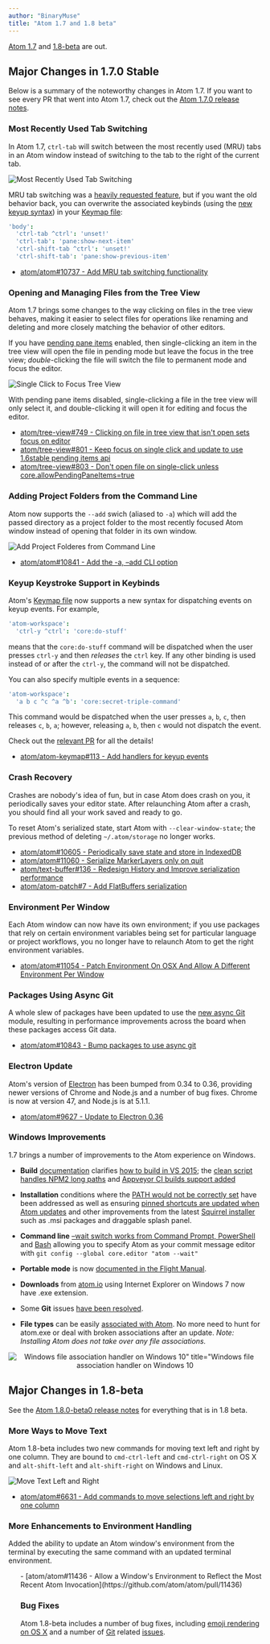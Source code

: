 ```yaml
---
author: "BinaryMuse"
title: "Atom 1.7 and 1.8 beta"
---
```


[Atom 1.7](/) and [1.8-beta](/beta) are out.

<!--more-->

## Major Changes in 1.7.0 Stable

Below is a summary of the noteworthy changes in Atom 1.7. If you want to see every PR that went into Atom 1.7, check out the [Atom 1.7.0 release notes](https://github.com/atom/atom/releases/tag/v1.7.0).

### Most Recently Used Tab Switching

In Atom 1.7, `ctrl-tab` will switch between the most recently used (MRU) tabs in an Atom window instead of switching to the tab to the right of the current tab.

![Most Recently Used Tab Switching](/assets/images/blog.atom.io/img/posts/mru-tab-switching.gif)

MRU tab switching was a [heavily requested feature](https://github.com/atom/atom/issues/5344), but if you want the old behavior back, you can overwrite the associated keybinds (using the [new keyup syntax](#keyup-keystroke-support-in-keybinds)) in your [Keymap file](https://flight-manual.atom-editor.cc/using-atom/sections/basic-customization/#_customizing_keybindings):

```coffee
'body':
  'ctrl-tab ^ctrl': 'unset!'
  'ctrl-tab': 'pane:show-next-item'
  'ctrl-shift-tab ^ctrl': 'unset!'
  'ctrl-shift-tab': 'pane:show-previous-item'
```

- [atom/atom#10737 - Add MRU tab switching functionality](https://github.com/atom/atom/pull/10737)

### Opening and Managing Files from the Tree View

Atom 1.7 brings some changes to the way clicking on files in the tree view behaves, making it easier to select files for operations like renaming and deleting and more closely matching the behavior of other editors.

If you have [pending pane items](/blog/2016/03/17/atom-1-6-and-1-7-beta#pending-pane-items) enabled, then single-clicking an item in the tree view will open the file in pending mode but leave the focus in the tree view; _double_-clicking the file will switch the file to permanent mode and focus the editor.

![Single Click to Focus Tree View](/assets/images/blog.atom.io/img/posts/single-click-tree-view-pending-on.gif)

With pending pane items disabled, single-clicking a file in the tree view will only select it, and double-clicking it will open it for editing and focus the editor.

- [atom/tree-view#749 - Clicking on file in tree view that isn't open sets focus on editor](https://github.com/atom/tree-view/issues/749)
- [atom/tree-view#801 - Keep focus on single click and update to use 1.6stable pending items api](https://github.com/atom/tree-view/pull/801)
- [atom/tree-view#803 - Don't open file on single-click unless core.allowPendingPaneItems=true](https://github.com/atom/tree-view/pull/803)

### Adding Project Folders from the Command Line

Atom now supports the `--add` swich (aliased to `-a`) which will add the passed directory as a project folder to the most recently focused Atom window instead of opening that folder in its own window.

![Add Project Folderes from Command Line](/assets/images/blog.atom.io/img/posts/atom-add-command-line.gif)

- [atom/atom#10841 - Add the -a, –add CLI option](https://github.com/atom/atom/pull/10841)

### Keyup Keystroke Support in Keybinds

Atom's [Keymap file](https://flight-manual.atom-editor.cc/using-atom/sections/basic-customization/#_customizing_keybindings) now supports a new syntax for dispatching events on keyup events. For example,

```coffee
'atom-workspace':
  'ctrl-y ^ctrl': 'core:do-stuff'
```

means that the `core:do-stuff` command will be dispatched when the user presses `ctrl-y` and then _releases_ the `ctrl` key. If any other binding is used instead of or after the `ctrl-y`, the command will not be dispatched.

You can also specify multiple events in a sequence:

```coffee
'atom-workspace':
  'a b c ^c ^a ^b': 'core:secret-triple-command'
```

This command would be dispatched when the user presses `a`, `b`, `c`, then releases `c`, `b`, `a`; however, releasing `a`, `b`, then `c` would not dispatch the event.

Check out the [relevant PR](https://github.com/atom/atom-keymap/pull/113) for all the details!

- [atom/atom-keymap#113 - Add handlers for keyup events](https://github.com/atom/atom-keymap/pull/113)

### Crash Recovery

Crashes are nobody's idea of fun, but in case Atom does crash on you, it periodically saves your editor state. After relaunching Atom after a crash, you should find all your work saved and ready to go.

To reset Atom's serialized state, start Atom with `--clear-window-state`; the previous method of deleting `~/.atom/storage` no longer works.

- [atom/atom#10605 - Periodically save state and store in IndexedDB](https://github.com/atom/atom/pull/10605)
- [atom/atom#11060 - Serialize MarkerLayers only on quit](https://github.com/atom/atom/pull/11060)
- [atom/text-buffer#136 - Redesign History and Improve serialization performance](https://github.com/atom/text-buffer/pull/136)
- [atom/atom-patch#7 - Add FlatBuffers serialization](https://github.com/atom/atom-patch/pull/7)

### Environment Per Window

Each Atom window can now have its own environment; if you use packages that rely on certain environment variables being set for particular language or project workflows, you no longer have to relaunch Atom to get the right environment variables.

- [atom/atom#11054 - Patch Environment On OSX And Allow A Different Environment Per Window](https://github.com/atom/atom/pull/11054)

### Packages Using Async Git

A whole slew of packages have been updated to use the [new async Git](/blog/2016/03/17/atom-1-6-and-1-7-beta#async-git) module, resulting in performance improvements across the board when these packages access Git data.

- [atom/atom#10843 - Bump packages to use async git](https://github.com/atom/atom/pull/10843)

### Electron Update

Atom's version of [Electron](https://electronjs.org/) has been bumped from 0.34 to 0.36, providing newer versions of Chrome and Node.js and a number of bug fixes. Chrome is now at version 47, and Node.js is at 5.1.1.

- [atom/atom#9627 - Update to Electron 0.36](https://github.com/atom/atom/pull/9627)

### Windows Improvements

1.7 brings a number of improvements to the Atom experience on Windows.

- **Build** [documentation](https://github.com/atom/atom/blob/master/docs/build-instructions/windows.md) clarifies [how to build in VS 2015](https://github.com/atom/atom/pull/10747); the [clean script handles NPM2 long paths](https://github.com/atom/atom/pull/10874) and [Appveyor CI builds support added](https://github.com/atom/atom/pull/9477/commits/19334be18825781967161279786cc3807598ae93)

- **Installation** conditions where the [PATH would not be correctly set](https://github.com/atom/atom/pull/10326) have been addressed as well as ensuring [pinned shortcuts are updated when Atom updates](https://github.com/atom/atom/pull/10858) and other improvements from the latest [Squirrel installer](https://github.com/Squirrel/Squirrel.Windows) such as .msi packages and draggable splash panel.
- **Command line** [–wait switch works from Command Prompt, PowerShell](https://github.com/atom/atom/pull/11053) and [Bash](https://github.com/atom/atom/pull/11103) allowing you to specify Atom as your commit message editor with
  `git config --global core.editor "atom --wait"`

- **Portable mode** is now [documented in the Flight Manual](https://flight-manual.atom-editor.cc/getting-started/sections/installing-atom/#atom-on-windows).
- **Downloads** from [atom.io](/) using Internet Explorer on Windows 7 now have .exe extension.
- Some **Git** issues [have been resolved](https://github.com/atom/atom/pull/11022).
- **File types** can be easily [associated with Atom](https://github.com/atom/atom/pull/10818). No more need to hunt for atom.exe or deal with broken associations after an update. _Note: Installing Atom does not take over any file associations._

<div style="text-align: center;">

![Windows file association handler on Windows 10" title="Windows file association handler on Windows 10](/assets/images/blog.atom.io/img/posts/windows-file-association-handler.png)

</div>

## Major Changes in 1.8-beta

See the [Atom 1.8.0-beta0 release notes](https://github.com/atom/atom/releases/tag/v1.8.0-beta0) for everything that is in 1.8 beta.

### More Ways to Move Text

Atom 1.8-beta includes two new commands for moving text left and right by one column. They are bound to `cmd-ctrl-left` and `cmd-ctrl-right` on OS X and `alt-shift-left` and `alt-shift-right` on Windows and Linux.

![Move Text Left and Right](/assets/images/blog.atom.io/img/posts/move-text-left-right.gif)

- [atom/atom#6631 - Add commands to move selections left and right by one column](https://github.com/atom/atom/pull/6631)

### More Enhancements to Environment Handling

Added the ability to update an Atom window's environment from the terminal by executing the same command with an updated terminal environment.

<ul>
- [atom/atom#11436 - Allow a Window's Environment to Reflect the Most Recent Atom Invocation](https://github.com/atom/atom/pull/11436)

### Bug Fixes

Atom 1.8-beta includes a number of bug fixes, including [emoji rendering on OS X](https://github.com/atom/atom/pull/11325) and a number of [Git](https://github.com/atom/atom/issues/11214) related [issues](https://github.com/atom/atom/pull/11315).
